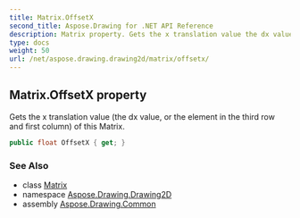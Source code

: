 ```yaml
---
title: Matrix.OffsetX
second_title: Aspose.Drawing for .NET API Reference
description: Matrix property. Gets the x translation value the dx value or the element in the third row and first column of this Matrix
type: docs
weight: 50
url: /net/aspose.drawing.drawing2d/matrix/offsetx/
---
```

## Matrix.OffsetX property

Gets the x translation value (the dx value, or the element in the third row and first column) of this Matrix.

```csharp
public float OffsetX { get; }
```

### See Also

* class [Matrix](../)
* namespace [Aspose.Drawing.Drawing2D](../../matrix/)
* assembly [Aspose.Drawing.Common](../../../)


